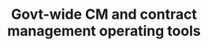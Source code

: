 ---
title: "Govt-wide CM and contract management operating tools"
description: "Includes contract management tools: Operational reporting working bench, Agency CM planning workbench, Awards exploration tool, Contract inventory exploration tool.
"
url-link: "https://d2d.gsa.gov/report/government-wide-category-management-contract-management-and-operational-reporting-tools"
type: "HTML"
gov-only: "true"
is-external: "true"
publication-date: "August 01, 2023"
reading-time: "5"
resource-type: "Tool"
filter: "market-intelligence"
audience: "contracts-acquisitions"
branded-offerings: "market-it-data-intelligence"
---